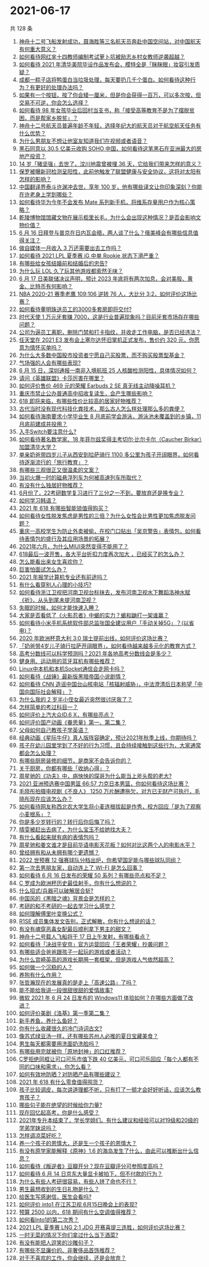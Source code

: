# 2021-06-17

共 128 条

<!-- BEGIN -->
<!-- 最后更新时间 Thu Jun 17 2021 15:08:53 GMT+0800 (China Standard Time) -->

1. [神舟十二号飞船发射成功，聂海胜等三名航天员奔赴中国空间站，对中国航天有何重大意义？](https://www.zhihu.com/question/465393063)
2. [如何看待网红芈十四教师编制考试萝卜坑被励志乡村女教师逆袭超越？](https://www.zhihu.com/question/465163742)
3. [如何看待 2021
   年清华美院毕设作品发布会，模特全是「眯眯眼」妆容引发质疑？](https://www.zhihu.com/question/464319655)
4. [成都一粽子店将鸭蛋白当垃圾处理，每天要扔几千个蛋白。如何看待这种行为？有更好的处理办法吗？](https://www.zhihu.com/question/464471406)
5. [如果有一个按钮，按了你会矮一厘米，但是你会获得一百万，可以多次按，但交易不可逆，你会怎么选择？](https://www.zhihu.com/question/367519449)
6. [如何看待 98
   年女孩毕业后回村当支书，称「接受高等教育不是为了摆脱贫困，而是帮家乡脱贫」？](https://www.zhihu.com/question/465207940)
7. [神舟十二号航天员普遍年龄不年轻，选择年纪大的航天员对于航空航天任务有什么优势？](https://www.zhihu.com/question/465284337)
8. [为什么男朋友不想让他室友知道我们在视频或者语音？](https://www.zhihu.com/question/465047050)
9. [黑石同意以 30.5 亿美元收购 SOHO
   中国，如何看待这笔黑石在亚洲最大的房地产投资？](https://www.zhihu.com/question/465393675)
10. [14 岁「猪坚强」去世了，汶川地震曾被埋 36
    天，它给我们带来怎样的意义？](https://www.zhihu.com/question/465481304)
11. [保罗被曝新冠检测呈阳性，此前他触发了联盟健康与安全协议，这将对太阳有怎样的影响？](https://www.zhihu.com/question/465408333)
12. [中国翻译界泰斗许渊冲去世，享年 100
    岁，他有哪些译文让你印象深刻？你能在许老身上学到哪些？](https://www.zhihu.com/question/465502478)
13. [如何看待华为今年不会发布 Mate
    系列新手机，将维系存量用户作为核心策略？](https://www.zhihu.com/question/465383357)
14. [乾陵博物馆馆藏文物在展示柜里长毛，为什么会出现这种情况？是否会影响文物价值？](https://www.zhihu.com/question/465179682)
15. [6 月 16
    日拜登与普京在日内瓦会晤，两人谈了什么？俄美峰会有哪些信息值得关注？](https://www.zhihu.com/question/465409295)
16. [做自媒体一月收入 3 万还需要出去工作吗？](https://www.zhihu.com/question/457544338)
17. [如何看待 2021 LPL 夏季赛 iG 中单 Rookie
    状态下滑严重？](https://www.zhihu.com/question/465030839)
18. [有哪些给女孩结婚前和结婚后的忠告?](https://www.zhihu.com/question/403004506)
19. [为什么玩 LOL 久了玩其他游戏都索然无味？](https://www.zhihu.com/question/462644970)
20. [6 月 17 日美联储决议声明，预计 2023
    年底将有两次加息，会对美股、黄金、比特币有何影响？](https://www.zhihu.com/question/465456246)
21. [NBA 2020-21 赛季老鹰 109:106 逆转 76 人，大比分
    3:2，如何评价这场比赛？](https://www.zhihu.com/question/465463610)
22. [如何看待董明珠送员工的3000多套房即将交付?](https://www.zhihu.com/question/465190639)
23. [时代天使 1 万元牙套赚
    7000，这是行业普遍现象吗？目前牙套市场存在哪些问题？](https://www.zhihu.com/question/465348950)
24. [公司为逼员工离职，删除门禁和打卡指纹，并收走工作电脑，是否已经违法？](https://www.zhihu.com/question/458446577)
25. [任天堂在 2021 E3 发布会上塞尔达怀旧掌机正式发布，售价约 320
    元，你愿意为情怀买单吗？](https://www.zhihu.com/question/465289380)
26. [为什么大多数中国股市投资者宁愿自己买股票，而不购买股票型基金？](https://www.zhihu.com/question/32166514)
27. [气场强的人会有哪些表现?](https://www.zhihu.com/question/25151940)
28. [6 月 15 日，深圳通报一南非入境航班 25
    人核酸检测阳性，具体情况如何？](https://www.zhihu.com/question/465324619)
29. [请问《英雄联盟》卡莎厉害在哪里？](https://www.zhihu.com/question/464172547)
30. [如何评价售价 469 元的荣耀 Earbuds 2 SE
    真无线主动降噪耳机？](https://www.zhihu.com/question/465408645)
31. [重庆市禁止公办普通高中招收复读生，会产生哪些影响？](https://www.zhihu.com/question/465388410)
32. [618 即将来临，有哪些性价比较高的居家好物推荐？](https://www.zhihu.com/question/465415840)
33. [古代当时没有现代科技化粪技术，那么古人怎么样处理那么多的粪便？](https://www.zhihu.com/question/464580573)
34. [如何看待海南要求小学毕业生 8 月底前学会游泳，游泳池未覆盖到的乡镇，11
    月底前建成并投用？](https://www.zhihu.com/question/465307248)
35. [入手Switch要注意什么?](https://www.zhihu.com/question/316296166)
36. [如何看待著名数学家、18 年菲尔兹奖得主考切尔·比尔卡尔（Caucher
    Birkar）加盟清华大学？](https://www.zhihu.com/question/464844610)
37. [单亲奶爸带四岁儿子从西安到拉萨骑行 1100
    多公里为孩子开阔眼界，如何看待逐渐流行的「旅行教育」？](https://www.zhihu.com/question/465096300)
38. [有哪些三观很正又很温柔的文案？](https://www.zhihu.com/question/458254625)
39. [当初火爆一时的磁悬浮列车为何被高速列车所取代？](https://www.zhihu.com/question/352230599)
40. [有没有什么独居好物推荐？](https://www.zhihu.com/question/445534686)
41. [6月份了，22考研数学复习进行了三分之一不到，要放弃还是换专业？](https://www.zhihu.com/question/464449112)
42. [如何学习韩语？](https://www.zhihu.com/question/19830338)
43. [2021 年 618 有哪些智能锁值得购买？](https://www.zhihu.com/question/465401695)
44. [如何看待女性脱发焦虑是男性的三倍？为什么女性会比男性更加焦虑脱发问题？](https://www.zhihu.com/question/465383951)
45. [重庆一高校学生为防止外卖被偷，在校门口贴出「吴京警告」表情包，如何看待表情包的盛行及其应用场景的拓展？](https://www.zhihu.com/question/465131961)
46. [2021年六月，为什么MIUI突然变得不能用了？](https://www.zhihu.com/question/464439883)
47. [618最后一波开售，各大平台折扣力度再次加大
    ，已经买了的怎么办？](https://www.zhihu.com/question/465206197)
48. [怎么能看出来女生喜欢你？](https://www.zhihu.com/question/453143428)
49. [巨害怕面试怎么办？](https://www.zhihu.com/question/451100355)
50. [2021 年报学计算机专业还有前途吗？](https://www.zhihu.com/question/458339006)
51. [有什么看穿别人心理的小技巧?](https://www.zhihu.com/question/349419279)
52. [如何看待浙江卫视把河南卫视台标抹去，发布河南卫视水下舞蹈洛神水赋《祈》，从头到尾未提河南卫视？](https://www.zhihu.com/question/465063765)
53. [失眠的时候，如何才能快速入睡？](https://www.zhihu.com/question/269430375)
54. [大家是否看低了《火影忍者》中蝎的实力？蝎和鼬打一架谁赢？](https://www.zhihu.com/question/464702791)
55. [如何看待小米手机系统软件部总监张国全建议用户「手动关掉5G」？(以省电)？](https://www.zhihu.com/question/464463766)
56. [2020 年欧洲杯意大利 3:0
    瑞士提前出线，如何评价这场比赛？](https://www.zhihu.com/question/465457313)
57. [「奶爸带4岁儿子骑行拉萨开阔眼界」，如何看待越来越多元化的教育方式？](https://www.zhihu.com/question/465083425)
58. [高考分数线可以科学预测吗？2021 年各地高考分数线会是多少？](https://www.zhihu.com/question/463915101)
59. [健身用、运动用的蓝牙耳机有哪些推荐？](https://www.zhihu.com/question/43456110)
60. [Linux中本机和本机Socket通信会走网卡吗？](https://www.zhihu.com/question/43590414)
61. [如何看待《战锤》最新版黑暗帝国小说剧情？](https://www.zhihu.com/question/462535625)
62. [如何看待 CNN
    造谣中国台山核电站「核辐射威胁」，中法澄清后日本称望「中国向国际社会解释」？](https://www.zhihu.com/question/465318332)
63. [为什么我的 2 岁半小侄女最近突然很讨厌我了？](https://www.zhihu.com/question/464633812)
64. [怎样简单的考过科目一？](https://www.zhihu.com/question/295927949)
65. [如何评价上汽大众ID.6 X，有哪些亮点？](https://www.zhihu.com/question/465357096)
66. [如何评价国产动画《眷思量》第一、第二集？](https://www.zhihu.com/question/464935086)
67. [父母如何自己教孩子学英语？](https://www.zhihu.com/question/34012296)
68. [经典动画《星际牛仔》真人版阵容确定，预计2021年秋季上线，你期待吗？](https://www.zhihu.com/question/464080191)
69. [孩子在幼儿园里学到了不好的行为习惯，且会持续接触到这些行为，大家通常都会怎么处理？](https://www.zhihu.com/question/460615230)
70. [有哪些厨房装修的细节，是商家不会告诉你的？](https://www.zhihu.com/question/359436060)
71. [关于厨房，你都有哪些「收纳心得」？](https://www.zhihu.com/question/455509376)
72. [周星驰的《功夫》中，病怏怏的琛哥为什么能当上斧头帮的老大?](https://www.zhihu.com/question/460071485)
73. [2021 亚洲预选赛中国男篮 66:57
    力克日本男篮，你如何看待这场比赛？](https://www.zhihu.com/question/465335366)
74. [毛晓彤拍摄电视剧《不良人》 1250
    万片酬遭拖欠，对方已无财产可执行，毛晓彤现在应该怎么办？](https://www.zhihu.com/question/465208835)
75. [如何看待网友称西北农大学生将小麦连根拔起是作秀，校方回应「是为了观察小麦根系」？](https://www.zhihu.com/question/465265604)
76. [你是多少岁转行的？转行后你后悔了吗？](https://www.zhihu.com/question/420770266)
77. [晴雯被赶出去病了，为什么宝玉不给她找大夫？](https://www.zhihu.com/question/464950110)
78. [有什么看起来就有病的表情包吗？](https://www.zhihu.com/question/459596154)
79. [周星驰和姜文谁才是目前华语电影天花板？如何对比这两个人的电影水平？](https://www.zhihu.com/question/463799369)
80. [曾经拥有和从未拥有哪个更遗憾？](https://www.zhihu.com/question/463488790)
81. [2022 世预赛 12
    强赛球队分档出炉，你希望国足能与哪些球队同组？](https://www.zhihu.com/question/465258786)
82. [第一次去男朋友家，自动连上了 WI-FI 是怎么回事？](https://www.zhihu.com/question/464961722)
83. [如何看待 6 月 16 日发布的荣耀 50
    系列？有哪些亮点和不足？](https://www.zhihu.com/question/464503288)
84. [C 罗成为欧洲杯历史最佳射手，你有什么想说的？](https://www.zhihu.com/question/465254279)
85. [什么招式/兵器可以破解居合斩?](https://www.zhihu.com/question/459599241)
86. [中国风的《黑暗之魂》背景会是怎样的？](https://www.zhihu.com/question/294505979)
87. [考研的和不考研的一起去学习什么感觉？](https://www.zhihu.com/question/454852118)
88. [如何理解傅里叶变换公式？](https://www.zhihu.com/question/19714540)
89. [R1SE 成员集体发文告别，正式解散，你有什么想说的话？](https://www.zhihu.com/question/464906683)
90. [有没有魂穿恶毒女配最后顺利拿下男主的甜文？](https://www.zhihu.com/question/445174404)
91. [神舟十二号载人飞船将于 17 日上午发射，有哪些看点？](https://www.zhihu.com/question/465272474)
92. [如何看待「决战平安京」官方运营回应「王者荣耀」抄袭问题？](https://www.zhihu.com/question/465195776)
93. [有哪些适合爸爸跟孩子一起玩的游戏或者活动？](https://www.zhihu.com/question/60498981)
94. [为什么宫崎英高的游戏长期用一套框架，但是游戏人气依然超高？](https://www.zhihu.com/question/465104881)
95. [如何做一个沉稳的人？](https://www.zhihu.com/question/298243670)
96. [养狗有什么作用？](https://www.zhihu.com/question/455659791)
97. [张哲瀚现在的发展真的是走上「高速公路」了吗？](https://www.zhihu.com/question/464776992)
98. [能不能给我讲一段很甜很甜的爱情故事?](https://www.zhihu.com/question/357604104)
99. [微软 2021 年 6 月 24 日发布的 Windows11
    体验如何？在哪些方面做了改进？](https://www.zhihu.com/question/465279770)
100. [如何评价美剧《洛基》第一季第二集？](https://www.zhihu.com/question/465306226)
101. [新手养鱼，养什么鱼好？](https://www.zhihu.com/question/425639824)
102. [你有什么收藏很久的冷门诗词古文?](https://www.zhihu.com/question/446560681)
103. [像苏式绿豆汤一样，还有哪些苏州人必推的夏日宝藏美食？](https://www.zhihu.com/question/465122287)
104. [男生每天都需要用洗面奶洗脸吗？](https://www.zhihu.com/question/463918849)
105. [有哪些用完就被你「原地封神」的口红推荐？](https://www.zhihu.com/question/464075483)
106. [C罗拒绝同框让可口可乐市值下跌 40
     亿美元，可口可乐回应「每个人都有不同的口味和需求」，你怎么看？](https://www.zhihu.com/question/465292823)
107. [如何有效地防晒？对防晒产品有哪些建议？](https://www.zhihu.com/question/20141423)
108. [2021 年 618 有什么零食值得囤货？](https://www.zhihu.com/question/459223718)
109. [孩子比较调皮，每次讲道理都不听，只有打了一顿才会好好听话，应该怎么教育孩子？](https://www.zhihu.com/question/455635806)
110. [哪些句子能在绝望的时候给你力量?](https://www.zhihu.com/question/461255650)
111. [现在回忆起高考，你是什么感受？](https://www.zhihu.com/question/279826998)
112. [2021年专升本结束了，学长学姐们。有什么建议和经验可以对19级和20级的学弟学妹说吗？](https://www.zhihu.com/question/458630742)
113. [怎样调凉菜好吃？](https://www.zhihu.com/question/352465516)
114. [养一个孩子的恩情大，还是生一个孩子的恩情大？](https://www.zhihu.com/question/344589485)
115. [有没有原学家能解释《原神》1.6
     的海岛发生了什么，由此可以推断出什么信息？](https://www.zhihu.com/question/465176624)
116. [如何看待《叛逆者》豆瓣开分？现在豆瓣评分可参照度高吗？](https://www.zhihu.com/question/465131172)
117. [如何看待 6 月 14 日京东大量显卡被拍下，但不付款的行为？](https://www.zhihu.com/question/465139496)
118. [为什么有些人考研很容易，有些人拼了命也不行？](https://www.zhihu.com/question/464366430)
119. [男生最想收到的生日礼物是什么？](https://www.zhihu.com/question/20235357)
120. [给医生写感谢信，医生会看吗?](https://www.zhihu.com/question/461215612)
121. [如何评价 into1 在江苏卫视 6月15日晚会上的表现?](https://www.zhihu.com/question/465098736)
122. [预算 2500 以内，618 期间有什么空调值得推荐？](https://www.zhihu.com/question/458511177)
123. [如何看Into1的第二次秀？](https://www.zhihu.com/question/465218190)
124. [2021 LPL 夏季赛 LNG 2:1 JDG
     开赛喜提三连胜，如何评价这场比赛？](https://www.zhihu.com/question/465178025)
125. [一时无菜的情况下你们拿过什么当下酒菜?](https://www.zhihu.com/question/441373755)
126. [有没有能把人逗笑的沙雕句子？](https://www.zhihu.com/question/465106856)
127. [有哪些不显廉价的、非奢侈品首饰推荐？](https://www.zhihu.com/question/38580281)
128. [对于不喜欢的工作，你会继续，还是会放弃？](https://www.zhihu.com/question/463097088)

<!-- END -->
